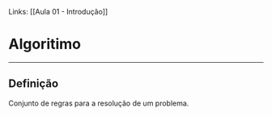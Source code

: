 Links: [[Aula 01 - Introdução]]

# Algoritimo
---
## Definição

Conjunto de regras para a resolução de um problema.